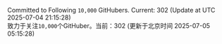 Committed to Following `10,000` GitHubers. Current: <!-- FOLLOWING_COUNT -->302<!-- FOLLOWING_COUNT --> (Update at UTC <!-- LAST_UPDATED -->2025-07-04 21:15:28<!-- LAST_UPDATED -->)<br>
致力于关注`10,000`个GitHuber。当前：<!-- FOLLOWING_COUNT -->302<!-- FOLLOWING_COUNT --> (更新于北京时间 <!-- LAST_UPDATED_CST -->2025-07-05 05:15:28<!-- LAST_UPDATED_CST -->)
